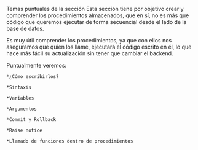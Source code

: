 Temas puntuales de la sección
Esta sección tiene por objetivo crear y comprender los procedimientos almacenados, que en sí, no es más que código que queremos ejecutar de forma secuencial desde el lado de la base de datos.



Es muy útil comprender los procedimientos, ya que con ellos nos aseguramos que quien los llame, ejecutará el código escrito en él, lo que hace más fácil su actualización sin tener que cambiar el backend.



Puntualmente veremos:

	*¿Cómo escribirlos?

	*Sintaxis

	*Variables

	*Argumentos

	*Commit y Rollback

	*Raise notice

	*Llamado de funciones dentro de procedimientos